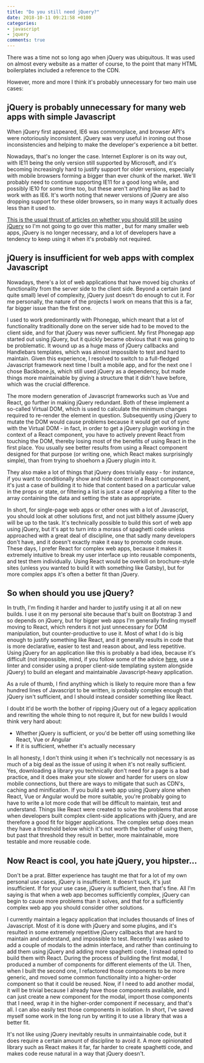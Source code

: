 ```yaml
---
title: "Do you still need jQuery?"
date: 2018-10-11 09:21:58 +0100
categories:
- javascript
- jquery
comments: true
---
```


There was a time not so long ago when jQuery was ubiquitous. It was used on almost every website as a matter of course, to the point that many HTML boilerplates included a reference to the CDN.

However, more and more I think it's probably unnecessary for two main use cases:

jQuery is probably unnecessary for many web apps with simple Javascript
-----------------------------------------------------------------------

When jQuery first appeared, IE6 was commonplace, and browser API's were notoriously inconsistent. jQuery was very useful in ironing out those inconsistencies and helping to make the developer's experience a bit better.

Nowadays, that's no longer the case. Internet Explorer is on its way out, with IE11 being the only version still supported by Microsoft, and it's becoming increasingly hard to justify support for older versions, especially with mobile browsers forming a bigger than ever chunk of the market. We'll probably need to continue supporting IE11 for a good long while, and possibly IE10 for some time too, but these aren't anything like as bad to work with as IE6. It's worth noting that newer versions of jQuery are also dropping support for these older browsers, so in many ways it actually does less than it used to.

[This is the usual thrust of articles on whether you should still be using jQuery](http://lmgtfy.com/?q=do+you+still+need+jquery) so I'm not going to go over this matter , but for many smaller web apps, jQuery is no longer necessary, and a lot of developers have a tendency to keep using it when it's probably not required.

jQuery is insufficient for web apps with complex Javascript
-----------------------------------------------------------

Nowadays, there's a lot of web applications that have moved big chunks of functionality from the server side to the client side. Beyond a certain (and quite small) level of complexity, jQuery just doesn't do enough to cut it. For me personally, the nature of the projects I work on means that this is a far, far bigger issue than the first one.

I used to work predominantly with Phonegap, which meant that a lot of functionality traditionally done on the server side had to be moved to the client side, and for that jQuery was never sufficient. My first Phonegap app started out using jQuery, but it quickly became obvious that it was going to be problematic. It wound up as a huge mass of jQuery callbacks and Handlebars templates, which was almost impossible to test and hard to maintain. Given this experience, I resolved to switch to a full-fledged Javascript framework next time I built a mobile app, and for the next one I chose Backbone.js, which still used jQuery as a dependency, but made things more maintainable by giving a structure that it didn't have before, which was the crucial difference.

The more modern generation of Javascript frameworks such as Vue and React, go further in making jQuery redundant. Both of these implement a so-called Virtual DOM, which is used to calculate the minimum changes required to re-render the element in question. Subsequently using jQuery to mutate the DOM would cause problems because it would get out of sync with the Virtual DOM - in fact, in order to get a jQuery plugin working in the context of a React component, you have to actively prevent React from touching the DOM, thereby losing most of the benefits of using React in the first place. You usually see better results from using a React component designed for that purpose (or writing one, which React makes surprisingly simple), than from trying to shoehorn a jQuery plugin into it.

They also make a lot of things that jQuery does trivially easy - for instance, if you want to conditionally show and hide content in a React component, it's just a case of building it to hide that content based on a particular value in the props or state, or filtering a list is just a case of applying a filter to the array containing the data and setting the state as appropriate.

In short, for single-page web apps or other ones with a lot of Javascript, you should look at other solutions first, and not just blithely assume jQuery will be up to the task. It's technically possible to build this sort of web app using jQuery, but it's apt to turn into a morass of spaghetti code unless approached with a great deal of discipline, one that sadly many developers don't have, and it doesn't exactly make it easy to promote code reuse. These days, I prefer React for complex web apps, because it makes it extremely intuitive to break my user interface up into reusable components, and test them individually. Using React would be overkill on brochure-style sites (unless you wanted to build it with something like Gatsby), but for more complex apps it's often a better fit than jQuery.

So when should you use jQuery?
------------------------------

In truth, I'm finding it harder and harder to justify using it at all on new builds. I use it on my personal site because that's built on Bootstrap 3 and so depends on jQuery, but for bigger web apps I'm generally finding myself moving to React, which renders it not just unnecessary for DOM manipulation, but counter-productive to use it. Most of what I do is big enough to justify something like React, and it generally results in code that is more declarative, easier to test and reason about, and less repetitive. Using jQuery for an application like this is probably a bad idea, because it's difficult (not impossible, mind, if you follow some of the advice [here](https://learn.jquery.com/code-organization/), use a linter and consider using a proper client-side templating system alongside jQuery) to build an elegant and maintainable Javascript-heavy application.

As a rule of thumb, I find anything which is likely to require more than a few hundred lines of Javascript to be written, is probably complex enough that jQuery isn't sufficient, and I should instead consider something like React.

I doubt it'd be worth the bother of ripping jQuery out of a legacy application and rewriting the whole thing to not require it, but for new builds I would think very hard about:

* Whether jQuery is sufficient, or you'd be better off using something like React, Vue or Angular
* If it is sufficient, whether it's actually necessary

In all honesty, I don't think using it when it's technically not necessary is as much of a big deal as the issue of using it when it's not really sufficient. Yes, downloading a library you technically don't need for a page is a bad practice, and it does make your site slower and harder for users on slow mobile connections, but there are ways to mitigate that such as CDN's, caching and minification. If you build a web app using jQuery alone when React, Vue or Angular would be more suitable, you're probably going to have to write a lot more code that will be difficult to maintain, test and understand. Things like React were created to solve the problems that arose when developers built complex client-side applications with jQuery, and are therefore a good fit for bigger applications. The complex setup does mean they have a threshold below which it's not worth the bother of using them, but past that threshold they result in better, more maintainable, more testable and more reusable code.

Now React is cool, you hate jQuery, you hipster...
--------------------------------------------------

Don't be a prat. Bitter experience has taught me that for a lot of my own personal use cases, jQuery is insufficient. It doesn't suck, it's just insufficient. If for your use case, jQuery *is* sufficient, then that's fine. All I'm saying is that when a web app becomes sufficiently complex, jQuery can begin to cause more problems than it solves, and that for a sufficiently complex web app you should consider other solutions.

I currently maintain a legacy application that includes thousands of lines of Javascript. Most of it is done with jQuery and some plugins, and it's resulted in some extremely repetitive jQuery callbacks that are hard to maintain and understand, and impossible to test. Recently I was asked to add a couple of modals to the admin interface, and rather than continuing to add them using jQuery and adding more spaghetti code, I instead opted to build them with React. During the process of building the first modal, I produced a number of components for different elements of the UI. Then, when I built the second one, I refactored those components to be more generic, and moved some common functionality into a higher-order component so that it could be reused. Now, if I need to add another modal, it will be trivial because I already have those components available, and I can just create a new component for the modal, import those components that I need, wrap it in the higher-order component if necessary, and that's all. I can also easily test those components in isolation. In short, I've saved myself some work in the long run by writing it to use a library that was a better fit.

It's not like using jQuery inevitably results in unmaintainable code, but it does require a certain amount of discipline to avoid it. A more opinionated library such as React makes it far, far harder to create spaghetti code, and makes code reuse natural in a way that jQuery doesn't.
